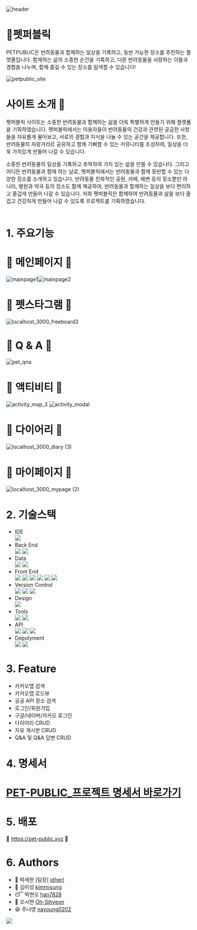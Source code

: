![header](https://capsule-render.vercel.app/api?type=waving&color=D2F7FF&fontColor=1478CD&height=200&section=header&text=PET%20PUBLIC&fontSize=50)

# 🐶펫퍼블릭

PETPUBLIC은 반려동물과 함께하는 일상을 기록하고, 동반 가능한 장소를 추천하는 플랫폼입니다. 함께하는 삶의 소중한 순간을 기록하고,
다른 반려동물을 사랑하는 이들과 경험을 나누며, 함께 즐길 수 있는 장소를 탐색할 수 있습니다!

![petpublic_site](https://github.com/jdhert/pet-public/assets/106420689/468f28df-ce23-47cc-a2e6-f5b3177c9f67)

# 사이트 소개 🌟
펫퍼블릭 사이트는 소중한 반려동물과 함께하는 삶을 더욱 특별하게 만들기 위해 플랫폼을 기획하였습니다.
펫퍼블릭에서는 이용자들이 반려동물의 건강과 관련된 궁금한 사항들을 자유롭게 물어보고, 서로의 경험과 지식을 나눌 수 있는 공간을 제공합니다.
또한, 반려동물의 자랑거리르 공유하고 함께 기뻐할 수 있는 커뮤니티를 조성하여, 일상을 더욱 가치있게 만들어 나갈 수 있습니다.

소중한 반려동물의 일상을 기록하고 추억하여 가치 있는 삶을 만들 수 있습니다. 그리고 어디든 반려동물과 함께 하는 날로, 펫퍼블릭에서는 반려동물과 함께 동반할 수 있는 다양한 장소를 소개하고 있습니다. 반려동물 친화적인 공원, 카페, 해변 등의 장소뿐만 아니라, 병원과 약국 등의 장소도 함께 제공하여, 반려동물과 함께하는 일상을 보다 편리하고 즐겁게 만들어 나갈 수 있습니다. 저희 펫퍼블릭은 함께하여 반려동물과 삶을 보다 즐겁고 건강하게 만들어 나갈 수 있도록 프로젝트를 기획하였습니다.
<br>
<br>
# 1. 주요기능

# 💙 메인페이지 💙
![mainpage1](https://github.com/jdhert/pet-public12/assets/106420689/a6d3ca72-cfe0-4709-ba52-0ac882dc153b)![mainpage2](https://github.com/jdhert/pet-public12/assets/106420689/5382404d-6ad8-4ccd-8a0c-224c6d2d9499)

# 💙 펫스타그램 💙
![localhost_3000_freeboard3](https://github.com/jdhert/pet-public12/assets/106420689/9c7fb8fd-5b6f-4ea7-984a-e4b60458908d)

# 💙 Q & A 💙
![pet_qna](https://github.com/jdhert/Pet-Public/assets/106420689/132e86dd-341e-4de1-bf3c-b7eb644cdbe4)

# 💙 액티비티 💙
![activity_map_3](https://github.com/jdhert/Pet-Public/assets/106420689/70f2ccb0-b041-4d47-b8f9-09e6ffbf5ebe)
![activity_modal](https://github.com/jdhert/Pet-Public/assets/106420689/61fffa81-7186-405c-9fd6-9c7bd47acd51)

# 💙 다이어리 💙
![localhost_3000_diary (3)](https://github.com/jdhert/Pet-Public/assets/106420689/69698ebf-c740-4487-a8fc-3fc8cae393ce)

# 💙 마이페이지 💙
![localhost_3000_mypage (2)](https://github.com/jdhert/pet-public12/assets/106420689/b87960cb-77a6-4ba3-9d5e-11d9a9aa3767)

# 2. 기술스택
- IDE <br/>
  <img src="https://img.shields.io/badge/Intellij IDEA-000000?style=flat&logo=intellijidea&logoColor=white" />
- Back End <br/>
  <img src="https://img.shields.io/badge/JAVA17-FF9100?style=flat&logoColor=white" />
  <img src="https://img.shields.io/badge/Spring-6DB33F?style=flat&logo=spring&logoColor=white"/>
- Data <br/>
  <img src="https://img.shields.io/badge/MySQL-4479A1?style=flat&logo=mysql&logoColor=white" />
  <img src="https://img.shields.io/badge/MYBATIS-000000?style=flat&logoColor=white" />
- Front End <br/>
  <img src="https://img.shields.io/badge/HTML5-E34F26?style=flat&logo=html5&logoColor=white" />
  <img src="https://img.shields.io/badge/CSS3-1572B6?style=flat&logo=css3&logoColor=white" />
  <img src="https://img.shields.io/badge/JAVASCRIT-F7DF1E?style=flat&logo=javascript&logoColor=white" />
  <img src="https://img.shields.io/badge/Vue.js-4FC08D?style=flat&logo=vuedotjs&logoColor=white" />
  <img src="https://img.shields.io/badge/Bootstrap-7952B3?style=flat&logo=bootstrap&logoColor=white" />
  <img src="https://img.shields.io/badge/jQuery-0769AD?style=flat&logo=jquery&logoColor=white" />
- Version Control <br/>
  <img src="https://img.shields.io/badge/Git-F05032?style=flat&logo=git&logoColor=white" />
  <img src="https://img.shields.io/badge/GitHub-181717?style=flat&logo=github&logoColor=white" />
  <img src="https://img.shields.io/badge/Sourcetree-0052CC?style=flat&logo=sourcetree&logoColor=white" />
- Design <br/>
  <img src="https://img.shields.io/badge/Figma-F24E1E?style=flat&logo=Python&logoColor=white" />
- Tools <br/>
  <img src="https://img.shields.io/badge/Jira-0052CC?style=flat&logo=figma&logoColor=white" />
  <img src="https://img.shields.io/badge/Slack-4A154B?style=flat&logo=slack&logoColor=white" />
- API <br/>
  <img src="https://img.shields.io/badge/Naver-03C75A?style=flat&logo=naver&logoColor=white" />
  <img src="https://img.shields.io/badge/KaKao-FFCD00?style=flat&logo=kakao&logoColor=white" />
  <img src="https://img.shields.io/badge/Google-4285F4?style=flat&logo=google&logoColor=white" />
- Depolyment <br/>
  <img src="https://img.shields.io/badge/Docker-2496ED?style=flat&logo=docker&logoColor=white" />
  <img src="https://img.shields.io/badge/Oracle-F80000?style=flat&logo=oracle&logoColor=white" />

# 3. Feature
- 카카오맵 검색
- 카카오맵 로드뷰
- 공공 API 장소 검색
- 로그인/회원가입
- 구글/네이버/카카오 로그인
- 다이어리 CRUD
- 자유 게시판 CRUD
- Q&A 및 Q&A 답변 CRUD

  
# 4. 명세서 
# [PET-PUBLIC_프로젝트 명세서 바로가기](https://docs.google.com/spreadsheets/d/1gMJ9rlFeqWfEmgBWGMOSXD77nl94u65oLYiIHuPNWO4/edit?usp=sharing)

# 5. 배포 
💛 https://pet-public.xyz 💛

# 6. Authors 
- 🤠 박세한 [팀장] [jdhert](https://github.com/jdhert)
- 👩 김미성 [kimmisung](https://github.com/kimmisung)
- 😴 박현오 [han7828](https://github.com/han7828)
- 🧐 오시현 [Oh-Sihyeon](https://github.com/Oh-Sihyeon)
- 😆 주나영 [nayoung0202](https://github.com/nayoung0202)
<img src="https://capsule-render.vercel.app/api?type=waving&color=D2F7FF&height=150&section=footer" />
